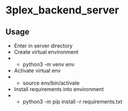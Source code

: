# 3plex_backend_server


## Usage 
* Enter in server directory
* Create virtual environment
* * python3 -m venv env
* Activate virtual env
* * source env/bin/activate
* Install requirements into environment
* * python3 -m pip install -r requirements.txt